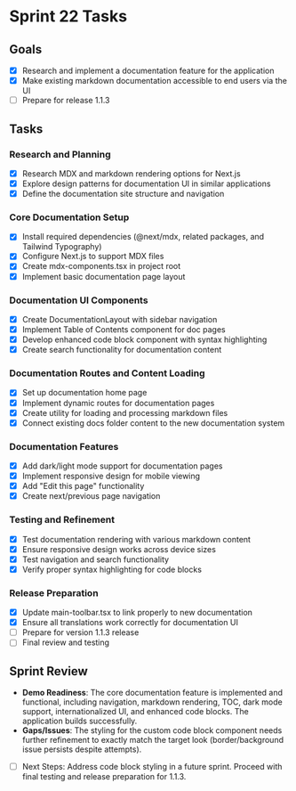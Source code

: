 # Sprint 22 Tasks

## Goals
- [x] Research and implement a documentation feature for the application
- [x] Make existing markdown documentation accessible to end users via the UI
- [ ] Prepare for release 1.1.3

## Tasks

### Research and Planning
- [x] Research MDX and markdown rendering options for Next.js
- [x] Explore design patterns for documentation UI in similar applications
- [x] Define the documentation site structure and navigation

### Core Documentation Setup
- [x] Install required dependencies (@next/mdx, related packages, and Tailwind Typography)
- [x] Configure Next.js to support MDX files
- [x] Create mdx-components.tsx in project root
- [x] Implement basic documentation page layout

### Documentation UI Components
- [x] Create DocumentationLayout with sidebar navigation
- [x] Implement Table of Contents component for doc pages
- [x] Develop enhanced code block component with syntax highlighting
- [x] Create search functionality for documentation content

### Documentation Routes and Content Loading
- [x] Set up documentation home page
- [x] Implement dynamic routes for documentation pages
- [x] Create utility for loading and processing markdown files
- [x] Connect existing docs folder content to the new documentation system

### Documentation Features
- [x] Add dark/light mode support for documentation pages
- [x] Implement responsive design for mobile viewing
- [x] Add "Edit this page" functionality
- [x] Create next/previous page navigation

### Testing and Refinement
- [x] Test documentation rendering with various markdown content
- [x] Ensure responsive design works across device sizes
- [x] Test navigation and search functionality
- [x] Verify proper syntax highlighting for code blocks

### Release Preparation
- [x] Update main-toolbar.tsx to link properly to new documentation
- [x] Ensure all translations work correctly for documentation UI
- [ ] Prepare for version 1.1.3 release
- [ ] Final review and testing 

## Sprint Review
- **Demo Readiness**: The core documentation feature is implemented and functional, including navigation, markdown rendering, TOC, dark mode support, internationalized UI, and enhanced code blocks. The application builds successfully.
- **Gaps/Issues**: The styling for the custom code block component needs further refinement to exactly match the target look (border/background issue persists despite attempts).
- [ ] Next Steps: Address code block styling in a future sprint. Proceed with final testing and release preparation for 1.1.3. 